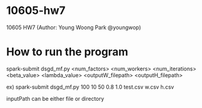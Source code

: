 # 10605-hw7
10605 HW7 (Author: Young Woong Park @youngwop)

# How to run the program
spark-submit dsgd_mf.py <num_factors> <num_workers> <num_iterations> <beta_value> <lambda_value> <inputPath> <outputW_filepath> <outputH_filepath>

ex) spark-submit dsgd_mf.py 100 10 50 0.8 1.0 test.csv w.csv h.csv

inputPath can be either file or directory

